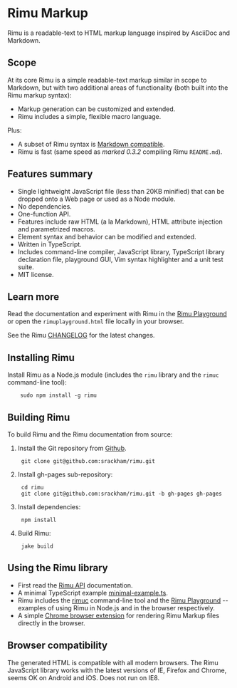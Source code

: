 # Rimu Markup

Rimu is a readable-text to HTML markup language inspired by AsciiDoc
and Markdown.


## Scope

At its core Rimu is a simple readable-text markup similar in scope to
Markdown, but with two additional areas of functionality (both built
into the Rimu markup syntax):

- Markup generation can be customized and extended.
- Rimu includes a simple, flexible macro language.

Plus:

- A subset of Rimu syntax is [Markdown
  compatible](http://srackham.github.io/rimu/tips.html#markdown-compatible).
- Rimu is fast (same speed as _marked 0.3.2_ compiling Rimu `README.md`).


## Features summary

- Single lightweight JavaScript file (less than 20KB minified) that
  can be dropped onto a Web page or used as a Node module.
- No dependencies.
- One-function API.
- Features include raw HTML (a la Markdown), HTML attribute injection
  and parametrized macros.
- Element syntax and behavior can be modified and extended.
- Written in TypeScript.
- Includes command-line compiler, JavaScript library, TypeScript
  library declaration file, playground GUI,
  Vim syntax highlighter and a unit test suite.
- MIT license.


## Learn more

Read the documentation and experiment with Rimu in the [Rimu
Playground](http://srackham.github.io/rimu/rimuplayground.html) or open the
`rimuplayground.html` file locally in your browser.

See the Rimu [CHANGELOG](http://srackham.github.io/rimu/CHANGELOG.html) for
the latest changes.


## Installing Rimu

Install Rimu as a Node.js module (includes the `rimu` library and the
`rimuc` command-line tool):

        sudo npm install -g rimu


## Building Rimu

To build Rimu and the Rimu documentation from source:

1. Install the Git repository from [Github](https://github.com/srackham/rimu).

        git clone git@github.com:srackham/rimu.git

2. Install gh-pages sub-repository:

        cd rimu
        git clone git@github.com:srackham/rimu.git -b gh-pages gh-pages

3. Install dependencies:

        npm install

4. Build Rimu:

        jake build


## Using the Rimu library

- First read the [Rimu
  API](http://srackham.github.io/rimu/reference.html#api)
  documentation.
- A minimal TypeScript example
  [minimal-example.ts](https://github.com/srackham/rimu/blob/master/src/examples/minimal-example.ts).
- Rimu includes the
  [rimuc](https://github.com/srackham/rimu/blob/master/src/rimuc/rimuc.ts)
  command-line tool  and the [Rimu
  Playground](http://srackham.github.io/rimu/rimuplayground.html) --
  examples of using Rimu in Node.js and in the browser respectively.
- A simple [Chrome browser
  extension](https://github.com/srackham/rimu-chrome-extension.git)
  for rendering Rimu Markup files directly in the browser.


## Browser compatibility

The generated HTML is compatible with all modern browsers. The Rimu
JavaScript library works with the latest versions of IE, Firefox and
Chrome, seems OK on Android and iOS. Does not run on IE8.
